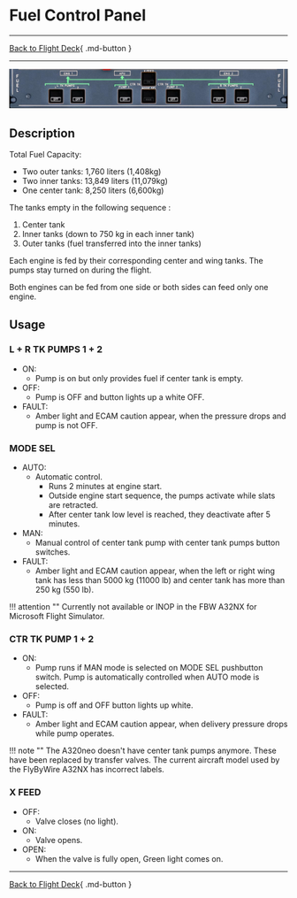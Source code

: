 # Fuel Control Panel

---

[Back to Flight Deck](../index.md){ .md-button }

---

![FUEL Control Panel](../../../assets/a32nx-briefing/overhead-panel/Fuel-Panel.jpg "FUEL Control Panel")

## Description

Total Fuel Capacity:

- Two outer tanks: 1,760 liters (1,408kg)
- Two inner tanks: 13,849 liters (11,079kg)
- One center tank: 8,250 liters (6,600kg)

The tanks empty in the following sequence :

1. Center tank
2. Inner tanks (down to 750 kg in each inner tank)
3. Outer tanks (fuel transferred into the inner tanks)

Each engine is fed by their corresponding center and wing tanks. The pumps stay turned on during the flight.

Both engines can be fed from one side or both sides can feed only one engine.

## Usage

###  L + R TK PUMPS 1 + 2

- ON:
    - Pump is on but only provides fuel if center tank is empty.
- OFF:
    - Pump is OFF and button lights up a white OFF.
- FAULT:
    - Amber light and ECAM caution appear, when the pressure drops and pump is not OFF.

### MODE SEL

- AUTO:
    - Automatic control.
        - Runs 2 minutes at engine start.
        - Outside engine start sequence, the pumps activate while slats are retracted.
        - After center tank low level is reached, they deactivate after 5 minutes.
- MAN:
    - Manual control of center tank pump with center tank pumps button switches.
- FAULT:
    - Amber light and ECAM caution appear, when the left or right wing tank has less than 5000 kg (11000 lb) and center tank has more than 250 kg (550 lb).

!!! attention ""
    Currently not available or INOP in the FBW A32NX for Microsoft Flight Simulator.

### CTR TK PUMP 1 + 2

- ON:
    - Pump runs if MAN mode is selected on MODE SEL pushbutton switch. Pump is automatically controlled when AUTO mode is selected.
- OFF:
    - Pump is off and OFF button lights up white.
- FAULT:
    - Amber light and ECAM caution appear, when delivery pressure drops while pump operates.

!!! note ""
     The A320neo doesn't have center tank pumps anymore. These have been replaced by transfer valves. The current aircraft model used by the FlyByWire A32NX has incorrect labels.

### X FEED

- OFF:
    - Valve closes (no light).
- ON:
    - Valve opens.
- OPEN:
    - When the valve is fully open, Green light comes on.

---

[Back to Flight Deck](../index.md){ .md-button }

